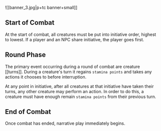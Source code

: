 ![[banner_3.jpg|p+tc banner+small]]
## Start of Combat
At the start of combat, all creatures must be put into initiative order, highest to lowest. If a player and an NPC share initiative, the player goes first.

## Round Phase
The primary event occurring during a round of combat are creature [[turns]]. During a creature's turn it regains `stamina points` and takes any actions it chooses to before interruption.

At any point in initiative, after all creatures at that initiative have taken their turns, any other creature may perform an action. In order to do this, a creature must have enough remain `stamina points` from their previous turn. 

## End of Combat
Once combat has ended, narrative play immediately begins.